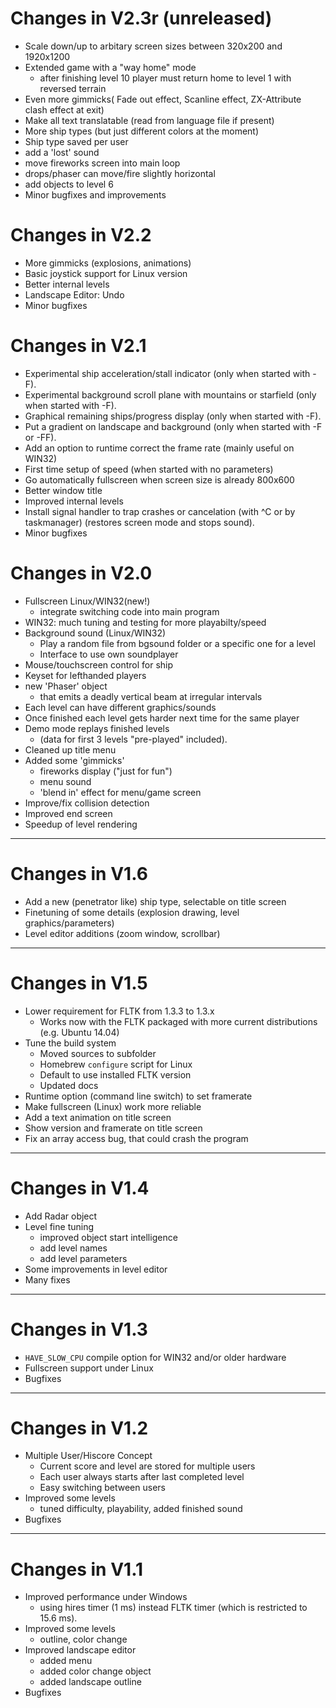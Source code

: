 Changes in V2.3r (unreleased)
================

- Scale down/up to arbitary screen sizes between 320x200 and 1920x1200
- Extended game with a "way home" mode
	- after finishing level 10 player must return home to level 1 with reversed terrain
- Even more gimmicks( Fade out effect, Scanline effect, ZX-Attribute clash effect at exit)
- Make all text translatable (read from language file if present)
- More ship types (but just different colors at the moment)
- Ship type saved per user
- add a 'lost' sound
- move fireworks screen into main loop
- drops/phaser can move/fire slightly horizontal
- add objects to level 6
- Minor bugfixes and improvements

Changes in V2.2
===============

- More gimmicks (explosions, animations)
- Basic joystick support for Linux version
- Better internal levels
- Landscape Editor: Undo
- Minor bugfixes

Changes in V2.1
===============

- Experimental ship acceleration/stall indicator
  (only when started with -F).
- Experimental background scroll plane with mountains or starfield
  (only when started with -F).
- Graphical remaining ships/progress display
  (only when started with -F).
- Put a gradient on landscape and background
  (only when started with -F or -FF).
- Add an option to runtime correct the frame rate (mainly useful on WIN32)
- First time setup of speed (when started with no parameters)
- Go automatically fullscreen when screen size is already 800x600
- Better window title
- Improved internal levels
- Install signal handler to trap crashes or cancelation (with ^C or by taskmanager)
  (restores screen mode and stops sound).
- Minor bugfixes

Changes in V2.0
===============

- Fullscreen Linux/WIN32(new!)
	- integrate switching code into main program
- WIN32: much tuning and testing for more playabilty/speed
- Background sound (Linux/WIN32)
	- Play a random file from bgsound folder or a specific one for a level
   - Interface to use own soundplayer
- Mouse/touchscreen control for ship
- Keyset for lefthanded players
- new 'Phaser' object
	- that emits a deadly vertical beam at irregular intervals
- Each level can have different graphics/sounds
- Once finished each level gets harder next time for the same player
- Demo mode replays finished levels
	- (data for first 3 levels "pre-played" included).
- Cleaned up title menu
- Added some 'gimmicks'
	- fireworks display ("just for fun")
	- menu sound
	- 'blend in' effect for menu/game screen
- Improve/fix collision detection
- Improved end screen
- Speedup of level rendering

---

Changes in V1.6
===============

- Add a new (penetrator like) ship type, selectable on title screen
- Finetuning of some details (explosion drawing, level graphics/parameters)
- Level editor additions (zoom window, scrollbar)

---

Changes in V1.5
===============

- Lower requirement for FLTK from 1.3.3 to 1.3.x
	- Works now with the FLTK packaged with more current distributions (e.g. Ubuntu 14.04)
- Tune the build system
	- Moved sources to subfolder
	- Homebrew `configure` script for Linux
	- Default to use installed FLTK version
	- Updated docs
- Runtime option (command line switch) to set framerate
- Make fullscreen (Linux) work more reliable
- Add a text animation on title screen
- Show version and framerate on title screen
- Fix an array access bug, that could crash the program

---

Changes in V1.4
===============

- Add Radar object
- Level fine tuning
	- improved object start intelligence
	- add level names
	- add level parameters
- Some improvements in level editor
- Many fixes

---

Changes in V1.3
===============

- `HAVE_SLOW_CPU` compile option for WIN32 and/or older hardware
- Fullscreen support under Linux
- Bugfixes

---

Changes in V1.2
===============

- Multiple User/Hiscore Concept
	- Current score and level are stored for multiple users
	- Each user always starts after last completed level
	- Easy switching between users
- Improved some levels
	- tuned difficulty, playability, added finished sound
- Bugfixes

---

Changes in V1.1
===============

- Improved performance under Windows
	- using hires timer (1 ms) instead FLTK timer (which is restricted to 15.6 ms).
- Improved some levels
	- outline, color change
- Improved landscape editor
	- added menu
	- added color change object
	- added landscape outline
- Bugfixes
